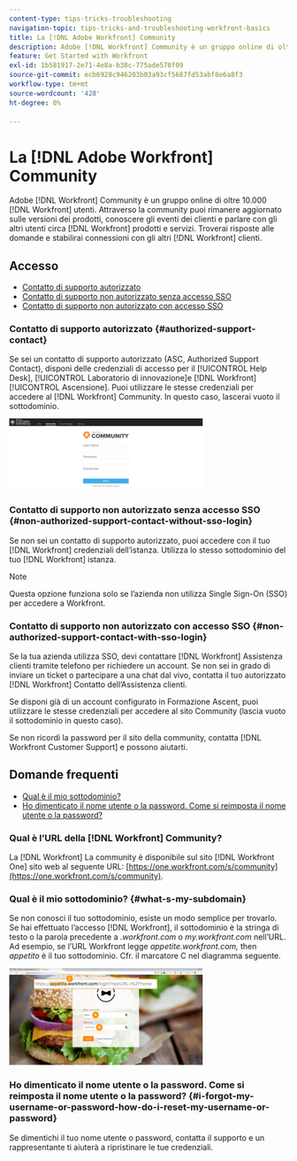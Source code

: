 ```yaml
---
content-type: tips-tricks-troubleshooting
navigation-topic: tips-tricks-and-troubleshooting-workfront-basics
title: La [!DNL Adobe Workfront] Community
description: Adobe [!DNL Workfront] Community è un gruppo online di oltre 10.000 [!DNL Workfront] utenti. Attraverso la community puoi rimanere aggiornato sulle versioni dei prodotti, conoscere gli eventi dei clienti e parlare con gli altri utenti circa [!DNL Workfront] prodotti e servizi. Troverai risposte alle domande e stabilirai connessioni con gli altri [!DNL Workfront] clienti.
feature: Get Started with Workfront
exl-id: 1b581917-2e71-4e8a-b38c-775ade578f09
source-git-commit: ecb6928c946203b03a93cf5687fd53abf8e6a8f3
workflow-type: tm+mt
source-wordcount: '428'
ht-degree: 0%

---
```


# La [!DNL Adobe Workfront] Community

Adobe [!DNL Workfront] Community è un gruppo online di oltre 10.000 [!DNL Workfront] utenti. Attraverso la community puoi rimanere aggiornato sulle versioni dei prodotti, conoscere gli eventi dei clienti e parlare con gli altri utenti circa [!DNL Workfront] prodotti e servizi. Troverai risposte alle domande e stabilirai connessioni con gli altri [!DNL Workfront] clienti.

<!--
<img src="assets/screen-shot-2018-09-06-at-11.38.27-am-350x112.png" alt="Screen_Shot_2018-09-06_at_11.38.27_AM.png" style="width: 350;height: 112;" data-mc-conditions="QuicksilverOrClassic.Draft mode">
-->

## Accesso

* [Contatto di supporto autorizzato](#authorized-support-contact)
* [Contatto di supporto non autorizzato senza accesso SSO](#non-authorized-support-contact-without-sso-login)
* [Contatto di supporto non autorizzato con accesso SSO](#non-authorized-support-contact-with-sso-login)

### Contatto di supporto autorizzato {#authorized-support-contact}

Se sei un contatto di supporto autorizzato (ASC, Authorized Support Contact), disponi delle credenziali di accesso per il [!UICONTROL Help Desk], [!UICONTROL Laboratorio di innovazione]e [!DNL Workfront] [!UICONTROL Ascensione]. Puoi utilizzare le stesse credenziali per accedere al [!DNL Workfront] Community. In questo caso, lascerai vuoto il sottodominio.

![community_4.png](assets/community-4-350x129.png)

### Contatto di supporto non autorizzato senza accesso SSO {#non-authorized-support-contact-without-sso-login}

Se non sei un contatto di supporto autorizzato, puoi accedere con il tuo [!DNL Workfront] credenziali dell’istanza. Utilizza lo stesso sottodominio del tuo [!DNL Workfront] istanza.

>[!NOTE]
>
>Questa opzione funziona solo se l’azienda non utilizza Single Sign-On (SSO) per accedere a Workfront.

### Contatto di supporto non autorizzato con accesso SSO {#non-authorized-support-contact-with-sso-login}

Se la tua azienda utilizza SSO, devi contattare [!DNL Workfront] Assistenza clienti tramite telefono per richiedere un account. Se non sei in grado di inviare un ticket o partecipare a una chat dal vivo, contatta il tuo autorizzato [!DNL Workfront] Contatto dell’Assistenza clienti.

Se disponi già di un account configurato in Formazione Ascent, puoi utilizzare le stesse credenziali per accedere al sito Community (lascia vuoto il sottodominio in questo caso).

Se non ricordi la password per il sito della community, contatta [!DNL Workfront Customer Support] e possono aiutarti.

## Domande frequenti

* [Qual è il mio sottodominio?](#what-s-my-subdomain)
* [Ho dimenticato il nome utente o la password. Come si reimposta il nome utente o la password?](#i-forgot-my-username-or-password-how-do-i-reset-my-username-or-password)

### Qual è l’URL della [!DNL Workfront] Community?

La [!DNL Workfront] La community è disponibile sul sito [!DNL Workfront One] sito web al seguente URL:  [https://one.workfront.com/s/community](https://one.workfront.com/s/community).

### Qual è il mio sottodominio? {#what-s-my-subdomain}

Se non conosci il tuo sottodominio, esiste un modo semplice per trovarlo. Se hai effettuato l’accesso [!DNL Workfront], il sottodominio è la stringa di testo o la parola precedente a *.workfront.com*  o *my.workfront.com* nell’URL. Ad esempio, se l’URL Workfront legge *appetite.workfront.com,* then *appetito* è il tuo sottodominio. Cfr. il marcatore C nel diagramma seguente.

![community_5.png](assets/community-5-350x175.png)

### Ho dimenticato il nome utente o la password. Come si reimposta il nome utente o la password? {#i-forgot-my-username-or-password-how-do-i-reset-my-username-or-password}

Se dimentichi il tuo nome utente o password, contatta il supporto e un rappresentante ti aiuterà a ripristinare le tue credenziali.
